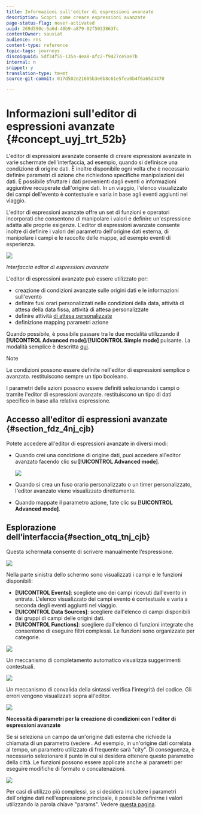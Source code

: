 ```yaml
---
title: Informazioni sull'editor di espressioni avanzate
description: Scopri come creare espressioni avanzate
page-status-flag: never-activated
uuid: 269d590c-5a6d-40b9-a879-02f5033863fc
contentOwner: sauviat
audience: rns
content-type: reference
topic-tags: journeys
discoiquuid: 5df34f55-135a-4ea8-afc2-f9427ce5ae7b
internal: n
snippet: y
translation-type: tm+mt
source-git-commit: 017d502e21605b3e0b8c61e5fea0b4f6a65d4470

---
```



# Informazioni sull&#39;editor di espressioni avanzate {#concept_uyj_trt_52b}

L&#39;editor di espressioni avanzate consente di creare espressioni avanzate in varie schermate dell&#39;interfaccia, ad esempio, quando si definisce una condizione di origine dati.
È inoltre disponibile ogni volta che è necessario definire parametri di azione che richiedono specifiche manipolazioni dei dati. È possibile sfruttare i dati provenienti dagli eventi o informazioni aggiuntive recuperate dall&#39;origine dati. In un viaggio, l&#39;elenco visualizzato dei campi dell&#39;evento è contestuale e varia in base agli eventi aggiunti nel viaggio.

L&#39;editor di espressioni avanzate offre un set di funzioni e operatori incorporati che consentono di manipolare i valori e definire un&#39;espressione adatta alle proprie esigenze. L&#39;editor di espressioni avanzate consente inoltre di definire i valori del parametro dell&#39;origine dati esterna, di manipolare i campi e le raccolte delle mappe, ad esempio eventi di esperienza.

![](../assets/journey65.png)

_Interfaccia editor di espressioni avanzate_

L&#39;editor di espressioni avanzate può essere utilizzato per:

* creazione di condizioni [](../building-journeys/condition-activity.md#about_condition) avanzate sulle origini dati e le informazioni sull&#39;evento
* definire fusi orari [](../building-journeys/timezone-management.md) personalizzati nelle condizioni della data, attività di attesa della data fissa, attività di attesa personalizzate
* definire attività [di attesa personalizzate](../building-journeys/wait-activity.md#custom)
* definizione mapping parametri azione

Quando possibile, è possibile passare tra le due modalità utilizzando il **[!UICONTROL Advanced mode]**/**[!UICONTROL Simple mode]** pulsante. La modalità semplice è descritta [qui](../building-journeys/condition-activity.md#about_condition).

>[!NOTE]
>
>Le condizioni possono essere definite nell&#39;editor di espressioni semplice o avanzato. restituiscono sempre un tipo booleano.
>
>I parametri delle azioni possono essere definiti selezionando i campi o tramite l&#39;editor di espressioni avanzate. restituiscono un tipo di dati specifico in base alla relativa espressione.

## Accesso all&#39;editor di espressioni avanzate {#section_fdz_4nj_cjb}

Potete accedere all&#39;editor di espressioni avanzate in diversi modi:

* Quando crei una condizione di origine dati, puoi accedere all&#39;editor avanzato facendo clic su **[!UICONTROL Advanced mode]**.

   ![](../assets/journeyuc2_33.png)

* Quando si crea un fuso orario personalizzato o un timer personalizzato, l&#39;editor avanzato viene visualizzato direttamente.
* Quando mappate il parametro azione, fate clic su **[!UICONTROL Advanced mode]**.

## Esplorazione dell’interfaccia{#section_otq_tnj_cjb}

Questa schermata consente di scrivere manualmente l’espressione.

![](../assets/journey70.png)

Nella parte sinistra dello schermo sono visualizzati i campi e le funzioni disponibili:

* **[!UICONTROL Events]**: scegliete uno dei campi ricevuti dall&#39;evento in entrata. L&#39;elenco visualizzato dei campi evento è contestuale e varia a seconda degli eventi aggiunti nel viaggio.
* **[!UICONTROL Data Sources]**: scegliere dall&#39;elenco di campi disponibili dai gruppi di campi delle origini dati.
* **[!UICONTROL Functions]**: scegliere dall&#39;elenco di funzioni integrate che consentono di eseguire filtri complessi. Le funzioni sono organizzate per categorie.

![](../assets/journey65.png)

Un meccanismo di completamento automatico visualizza suggerimenti contestuali.

![](../assets/journey68.png)

Un meccanismo di convalida della sintassi verifica l&#39;integrità del codice. Gli errori vengono visualizzati sopra all&#39;editor.

![](../assets/journey69.png)

**Necessità di parametri per la creazione di condizioni con l&#39;editor di espressioni avanzate**

Se si seleziona un campo da un&#39;origine dati esterna che richiede la chiamata di un parametro (vedere [](../datasource/external-data-sources.md). Ad esempio, in un&#39;origine dati correlata al tempo, un parametro utilizzato di frequente sarà &quot;city&quot;. Di conseguenza, è necessario selezionare il punto in cui si desidera ottenere questo parametro della città. Le funzioni possono essere applicate anche ai parametri per eseguire modifiche di formato o concatenazioni.

![](../assets/journeyuc2_19.png)

Per casi di utilizzo più complessi, se si desidera includere i parametri dell&#39;origine dati nell&#39;espressione principale, è possibile definirne i valori utilizzando la parola chiave &quot;params&quot;. Vedere [questa pagina](../expression/field-references.md).
